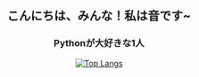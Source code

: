 <h2 align="center">こんにちは、みんな！私は音です~
<h3 align="center">Pythonが大好きな1人</h2>
<div align="center">
<p>
  <a href="https://github.com/Code-Oto">
  <img src="https://github-readme-stats.vercel.app/api?username=Code-Oto&show_icons=true&theme=react" alt="Top Langs">
  </a>
</p>
</div>
